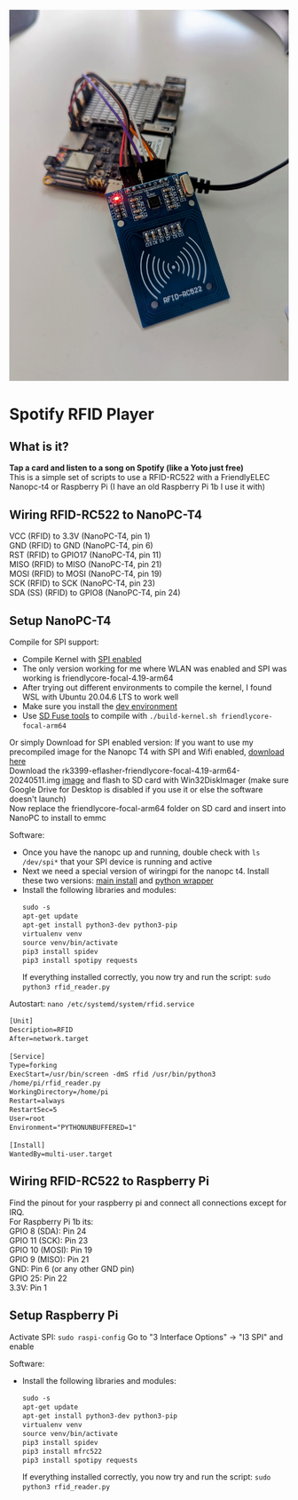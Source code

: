 ![Nanopc_Rfid](https://github.com/mrchrisster/rfid_spotify/blob/main/media/PXL_20240529_172146660~2.jpg)

# Spotify RFID Player

## What is it?
**Tap a card and listen to a song on Spotify (like a Yoto just free)**  
This is a simple set of scripts to use a RFID-RC522 with a FriendlyELEC Nanopc-t4 or Raspberry Pi (I have an old Raspberry Pi 1b I use it with)


## Wiring RFID-RC522 to NanoPC-T4
  
VCC (RFID) to 3.3V (NanoPC-T4, pin 1)  
GND (RFID) to GND (NanoPC-T4, pin 6)  
RST (RFID) to GPIO17 (NanoPC-T4, pin 11)  
MISO (RFID) to MISO (NanoPC-T4, pin 21)  
MOSI (RFID) to MOSI (NanoPC-T4, pin 19)  
SCK (RFID) to SCK (NanoPC-T4, pin 23)  
SDA (SS) (RFID) to GPIO8 (NanoPC-T4, pin 24)  
  
## Setup NanoPC-T4
  
Compile for SPI support:
- Compile Kernel with [SPI enabled](https://wiki.friendlyelec.com/wiki/index.php/SPI)
- The only version working for me where WLAN was enabled and SPI was working is friendlycore-focal-4.19-arm64
- After trying out different environments to compile the kernel, I found WSL with Ubuntu 20.04.6 LTS to work well
- Make sure you install the [dev environment](https://github.com/friendlyarm/build-env-on-ubuntu-bionic)
- Use [SD Fuse tools](https://github.com/friendlyarm/sd-fuse_rk3399) to compile  with `./build-kernel.sh friendlycore-focal-arm64`

Or simply Download for SPI enabled version:
  If you want to use my precompiled image for the Nanopc T4 with SPI and Wifi enabled, [download here](https://drive.google.com/file/d/1pRt_ehEy8QNT3_qfBpB8euX4WRCSb2db/view?usp=sharing)  
  Download the rk3399-eflasher-friendlycore-focal-4.19-arm64-20240511.img [image](https://download.friendlyelec.com/NanoPC-T4) and flash to SD card with Win32DiskImager (make sure Google Drive for Desktop is disabled if you use it or else the software doesn't launch)  
  Now replace the friendlycore-focal-arm64 folder on SD card and insert into NanoPC to install to emmc
  
Software:
  - Once you have the nanopc up and running, double check with `ls /dev/spi*` that your SPI device is running and active
  - Next we need a special version of wiringpi for the nanopc t4. Install these two versions: [main install](https://wiki.friendlyelec.com/wiki/index.php/WiringPi_for_RK3399) and [python wrapper](https://wiki.friendlyelec.com/wiki/index.php/WiringPi-Python_for_RK3399)
  - Install the following libraries and modules:
    ```
    sudo -s
    apt-get update
    apt-get install python3-dev python3-pip
    virtualenv venv
    source venv/bin/activate
    pip3 install spidev
    pip3 install spotipy requests
    ```
    If everything installed correctly, you now try and run the script:
    `sudo python3 rfid_reader.py`

Autostart:
`nano /etc/systemd/system/rfid.service`
```                                        
[Unit]
Description=RFID
After=network.target

[Service]
Type=forking
ExecStart=/usr/bin/screen -dmS rfid /usr/bin/python3 /home/pi/rfid_reader.py
WorkingDirectory=/home/pi
Restart=always
RestartSec=5
User=root
Environment="PYTHONUNBUFFERED=1"

[Install]
WantedBy=multi-user.target
```

## Wiring RFID-RC522 to Raspberry Pi
  
Find the pinout for your raspberry pi and connect all connections except for IRQ.  
For Raspberry Pi 1b its:  
GPIO 8 (SDA): Pin 24  
GPIO 11 (SCK): Pin 23  
GPIO 10 (MOSI): Pin 19  
GPIO 9 (MISO): Pin 21  
GND: Pin 6 (or any other GND pin)  
GPIO 25: Pin 22  
3.3V: Pin 1  
  
## Setup Raspberry Pi
Activate SPI:
`sudo raspi-config`
Go to "3 Interface Options" -> "I3 SPI" and enable

Software:
  - Install the following libraries and modules:
    ```
    sudo -s
    apt-get update
    apt-get install python3-dev python3-pip
    virtualenv venv
    source venv/bin/activate
    pip3 install spidev
    pip3 install mfrc522
    pip3 install spotipy requests
    ```
    If everything installed correctly, you now try and run the script:
    `sudo python3 rfid_reader.py`







